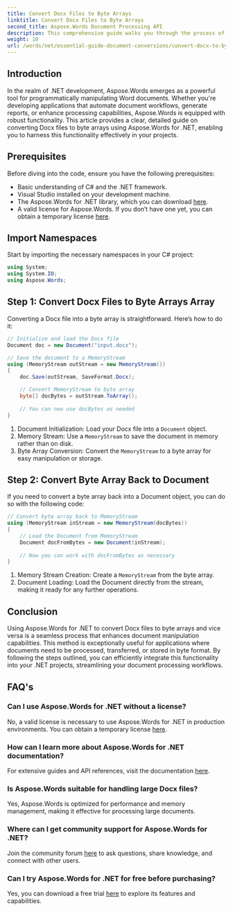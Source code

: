```yaml
---
title: Convert Docx Files to Byte Arrays
linktitle: Convert Docx Files to Byte Arrays
second_title: Aspose.Words Document Processing API
description: This comprehensive guide walks you through the process of converting Docx files to byte arrays and back to document objects using Aspose.Words for .NET.
weight: 10
url: /words/net/essential-guide-document-conversions/convert-docx-to-byte-arrays/
---
```

## Introduction

In the realm of .NET development, Aspose.Words emerges as a powerful tool for programmatically manipulating Word documents. Whether you're developing applications that automate document workflows, generate reports, or enhance processing capabilities, Aspose.Words is equipped with robust functionality. This article provides a clear, detailed guide on converting Docx files to byte arrays using Aspose.Words for .NET, enabling you to harness this functionality effectively in your projects.

## Prerequisites

Before diving into the code, ensure you have the following prerequisites:

- Basic understanding of C# and the .NET framework.
- Visual Studio installed on your development machine.
- The Aspose.Words for .NET library, which you can download [here](https://releases.aspose.com/words/net/).
- A valid license for Aspose.Words. If you don’t have one yet, you can obtain a temporary license [here](https://purchase.aspose.com/temporary-license/).

## Import Namespaces

Start by importing the necessary namespaces in your C# project:

```csharp
using System;
using System.IO;
using Aspose.Words;
```

## Step 1: Convert Docx Files to Byte Arrays Array

Converting a Docx file into a byte array is straightforward. Here’s how to do it:

```csharp
// Initialize and load the Docx file
Document doc = new Document("input.docx");

// Save the document to a MemoryStream
using (MemoryStream outStream = new MemoryStream())
{
    doc.Save(outStream, SaveFormat.Docx);

    // Convert MemoryStream to byte array
    byte[] docBytes = outStream.ToArray();
    
    // You can now use docBytes as needed
}
```
1. Document Initialization: Load your Docx file into a `Document` object.
2. Memory Stream: Use a `MemoryStream` to save the document in memory rather than on disk.
3. Byte Array Conversion: Convert the `MemoryStream` to a byte array for easy manipulation or storage.

## Step 2: Convert Byte Array Back to Document

If you need to convert a byte array back into a Document object, you can do so with the following code:

```csharp
// Convert byte array back to MemoryStream
using (MemoryStream inStream = new MemoryStream(docBytes))
{
    // Load the Document from MemoryStream
    Document docFromBytes = new Document(inStream);
    
    // Now you can work with docFromBytes as necessary
}
```
1. Memory Stream Creation: Create a `MemoryStream` from the byte array.
2. Document Loading: Load the Document directly from the stream, making it ready for any further operations.

## Conclusion

Using Aspose.Words for .NET to convert Docx files to byte arrays and vice versa is a seamless process that enhances document manipulation capabilities. This method is exceptionally useful for applications where documents need to be processed, transferred, or stored in byte format. By following the steps outlined, you can efficiently integrate this functionality into your .NET projects, streamlining your document processing workflows.

## FAQ's

### Can I use Aspose.Words for .NET without a license?
No, a valid license is necessary to use Aspose.Words for .NET in production environments. You can obtain a temporary license [here](https://purchase.aspose.com/temporary-license/).

### How can I learn more about Aspose.Words for .NET documentation?
For extensive guides and API references, visit the documentation [here](https://reference.aspose.com/words/net/).

### Is Aspose.Words suitable for handling large Docx files?
Yes, Aspose.Words is optimized for performance and memory management, making it effective for processing large documents.

### Where can I get community support for Aspose.Words for .NET?
Join the community forum [here](https://forum.aspose.com/c/words/8) to ask questions, share knowledge, and connect with other users.

### Can I try Aspose.Words for .NET for free before purchasing?
Yes, you can download a free trial [here](https://releases.aspose.com/) to explore its features and capabilities.